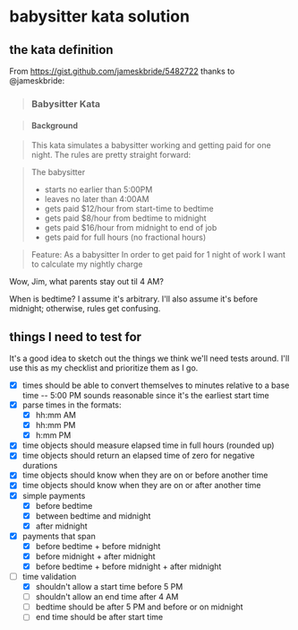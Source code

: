 # babysitter kata solution

## the kata definition

From https://gist.github.com/jameskbride/5482722 thanks to @jameskbride:

> ### Babysitter Kata

> #### Background

> This kata simulates a babysitter working and getting paid for one night.  The rules are pretty straight forward:

> The babysitter 
> - starts no earlier than 5:00PM
> - leaves no later than 4:00AM
> - gets paid $12/hour from start-time to bedtime
> - gets paid $8/hour from bedtime to midnight
> - gets paid $16/hour from midnight to end of job
> - gets paid for full hours (no fractional hours)


> Feature:
> As a babysitter
> In order to get paid for 1 night of work
> I want to calculate my nightly charge

Wow, Jim, what parents stay out til 4 AM?

When is bedtime? I assume it's arbitrary. I'll also assume it's before midnight; otherwise, rules get confusing.

## things I need to test for

It's a good idea to sketch out the things we think we'll need tests around. I'll use this as my checklist and prioritize them as I go.

- [x] times should be able to convert themselves to minutes relative to a base time -- 5:00 PM sounds reasonable since it's the earliest start time
- [x] parse times in the formats:
    - [x] hh:mm AM
    - [x] hh:mm PM
    - [x] h:mm PM
- [x] time objects should measure elapsed time in full hours (rounded up)
- [x] time objects should return an elapsed time of zero for negative durations
- [x] time objects should know when they are on or before another time
- [x] time objects should know when they are on or after another time
- [x] simple payments
    - [x] before bedtime
    - [x] between bedtime and midnight
    - [x] after midnight
- [x] payments that span
    - [x] before bedtime + before midnight
    - [x] before midnight + after midnight
    - [x] before bedtime + before midnight + after midnight
- [ ] time validation
    - [x] shouldn't allow a start time before 5 PM
    - [ ] shouldn't allow an end time after 4 AM
    - [ ] bedtime should be after 5 PM and before or on midnight
    - [ ] end time should be after start time
